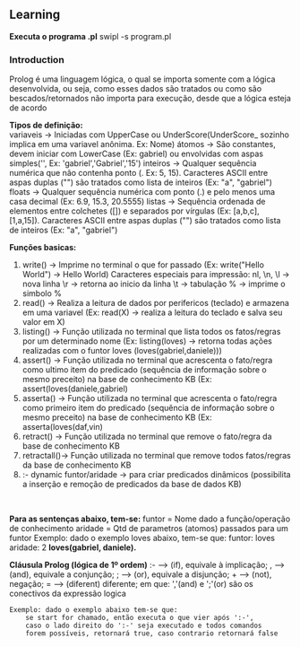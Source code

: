 ## Learning

**Executa o programa .pl** swipl -s program.pl
    
### Introduction
Prolog é uma linguagem lógica, o qual se importa somente com a lógica desenvolvida,
ou seja, como esses dados são tratados ou como são bescados/retornados não importa 
para execução, desde que a lógica esteja de acordo <br>

**Tipos de definição:** <br>
    variaveis   ->  Iniciadas com UpperCase ou UnderScore(UnderScore_ sozinho implica em uma variavel anônima. Ex: Nome)
    átomos      ->  São constantes, devem iniciar com LowerCase (Ex: gabriel) ou envolvidas com aspas simples('', Ex: 'gabriel','Gabriel','15') 
    inteiros    ->  Qualquer sequência numérica que não contenha ponto (. Ex: 5, 15). Caracteres ASCII entre aspas duplas ("") são tratados como lista de inteiros (Ex: "a", "gabriel")
    floats      ->  Qualquer sequência numérica com ponto (.) e pelo menos uma casa decimal (Ex: 6.9, 15.3, 20.5555)
    listas      ->  Sequência ordenada de elementos entre colchetes ([]) e separados por vírgulas (Ex: [a,b,c], [1,a,15]). Caracteres ASCII entre aspas duplas ("") são tratados como lista de inteiros (Ex: "a", "gabriel")
<br>

**Funções basicas:**
1. write()     ->  Imprime no terminal o que for passado (Ex: write("Hello World") -> Hello World)
    Caracteres especiais para impressão:
        nl, \n, \l      -> nova linha
        \r              -> retorna ao inicio da linha
        \t              -> tabulação
        \%              -> imprime o simbolo % 
2. read()      -> Realiza a leitura de dados por perifericos (teclado) e armazena em uma variavel (Ex: read(X) -> realiza a leitura do teclado e salva seu valor em X)
3. listing()   -> Função utilizada no terminal que lista todos os fatos/regras por um determinado nome (Ex: listing(loves) -> retorna todas ações realizadas com o funtor loves (loves(gabriel,daniele)))
4. assert()    -> Função utilizada no terminal que acrescenta o fato/regra como ultimo item do predicado (sequência de informação sobre o mesmo preceito) na base de conhecimento KB (Ex: assert(loves(daniele,gabriel)
5. asserta()   -> Função utilizada no terminal que acrescenta o fato/regra como primeiro item do predicado (sequência de informação sobre o mesmo preceito) na base de conhecimento KB (Ex: asserta(loves(daf,vin)
6. retract()   -> Função utilizada no terminal que remove o fato/regra da base de conhecimento KB
7. retractall()-> Função utilizada no terminal que remove todos fatos/regras da base de conhecimento KB
8. :- dynamic funtor/aridade -> para criar predicados dinâmicos (possibilita a inserção e remoção de predicados da base de dados KB)
<br>

**Para as sentenças abaixo, tem-se:**
    funtor  = Nome dado a função/operação de conhecimento
    aridade = Qtd de parametros (atomos) passados para um funtor
    Exemplo: dado o exemplo loves abaixo, tem-se que:
        funtor: loves
        aridade: 2
    **loves(gabriel, daniele).**
<br>

**Cláusula Prolog (lógica de 1º ordem)**
    :- --> (if), equivale à implicação;
    ,  --> (and), equivale a conjunção;
    ;  --> (or), equivale a disjunção;
    \+ --> (not), negação;
    \= --> (diferent) diferente;
    em que: ','(and) e ';'(or) são os conectivos da expressão logica

    Exemplo: dado o exemplo abaixo tem-se que:
        se start for chamado, então executa o que vier após ':-', 
        caso o lado direito do ':-' seja executado e todos comandos 
        forem possíveis, retornará true, caso contrario retornará false
